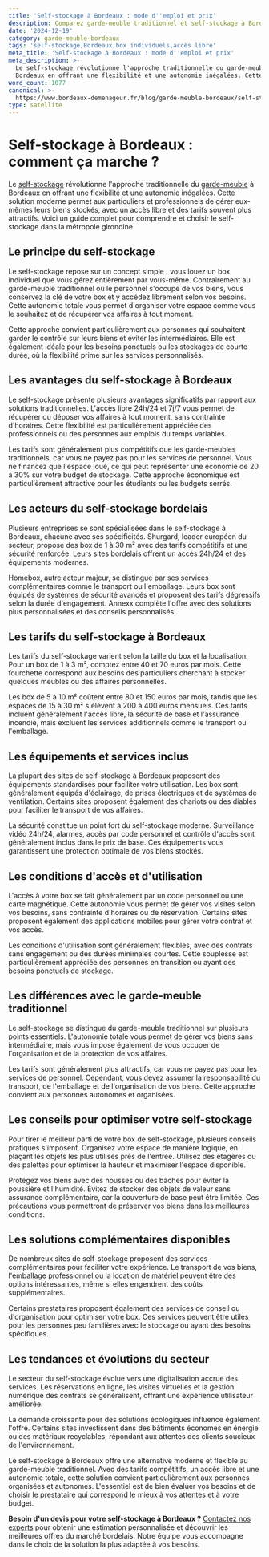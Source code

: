 ```yaml
---
title: 'Self-stockage à Bordeaux : mode d''emploi et prix'
description: Comparez garde-meuble traditionnel et self-stockage à Bordeaux.
date: '2024-12-19'
category: garde-meuble-bordeaux
tags: 'self-stockage,Bordeaux,box individuels,accès libre'
meta_title: 'Self-stockage à Bordeaux : mode d''emploi et prix'
meta_description: >-
  Le self-stockage révolutionne l'approche traditionnelle du garde-meuble à
  Bordeaux en offrant une flexibilité et une autonomie inégalées. Cette soluti.
word_count: 1077
canonical: >-
  https://www.bordeaux-demenageur.fr/blog/garde-meuble-bordeaux/self-stockage-bordeaux-mode-emploi-prix
type: satellite
---
```



# Self-stockage à Bordeaux : comment ça marche ?

Le [self-stockage](/blog/garde-meuble/self-stockage-mode-emploi-prix) révolutionne l'approche traditionnelle du [garde-meuble](/blog/garde-meuble/guide) à Bordeaux en offrant une flexibilité et une autonomie inégalées. Cette solution moderne permet aux particuliers et professionnels de gérer eux-mêmes leurs biens stockés, avec un accès libre et des tarifs souvent plus attractifs. Voici un guide complet pour comprendre et choisir le self-stockage dans la métropole girondine.

## Le principe du self-stockage

Le self-stockage repose sur un concept simple : vous louez un box individuel que vous gérez entièrement par vous-même. Contrairement au garde-meuble traditionnel où le personnel s'occupe de vos biens, vous conservez la clé de votre box et y accédez librement selon vos besoins. Cette autonomie totale vous permet d'organiser votre espace comme vous le souhaitez et de récupérer vos affaires à tout moment.

Cette approche convient particulièrement aux personnes qui souhaitent garder le contrôle sur leurs biens et éviter les intermédiaires. Elle est également idéale pour les besoins ponctuels ou les stockages de courte durée, où la flexibilité prime sur les services personnalisés.

## Les avantages du self-stockage à Bordeaux

Le self-stockage présente plusieurs avantages significatifs par rapport aux solutions traditionnelles. L'accès libre 24h/24 et 7j/7 vous permet de récupérer ou déposer vos affaires à tout moment, sans contrainte d'horaires. Cette flexibilité est particulièrement appréciée des professionnels ou des personnes aux emplois du temps variables.

Les tarifs sont généralement plus compétitifs que les garde-meubles traditionnels, car vous ne payez pas pour les services de personnel. Vous ne financez que l'espace loué, ce qui peut représenter une économie de 20 à 30% sur votre budget de stockage. Cette approche économique est particulièrement attractive pour les étudiants ou les budgets serrés.

## Les acteurs du self-stockage bordelais

Plusieurs entreprises se sont spécialisées dans le self-stockage à Bordeaux, chacune avec ses spécificités. Shurgard, leader européen du secteur, propose des box de 1 à 30 m² avec des tarifs compétitifs et une sécurité renforcée. Leurs sites bordelais offrent un accès 24h/24 et des équipements modernes.

Homebox, autre acteur majeur, se distingue par ses services complémentaires comme le transport ou l'emballage. Leurs box sont équipés de systèmes de sécurité avancés et proposent des tarifs dégressifs selon la durée d'engagement. Annexx complète l'offre avec des solutions plus personnalisées et des conseils personnalisés.

## Les tarifs du self-stockage à Bordeaux

Les tarifs du self-stockage varient selon la taille du box et la localisation. Pour un box de 1 à 3 m², comptez entre 40 et 70 euros par mois. Cette fourchette correspond aux besoins des particuliers cherchant à stocker quelques meubles ou des affaires personnelles.

Les box de 5 à 10 m² coûtent entre 80 et 150 euros par mois, tandis que les espaces de 15 à 30 m² s'élèvent à 200 à 400 euros mensuels. Ces tarifs incluent généralement l'accès libre, la sécurité de base et l'assurance incendie, mais excluent les services additionnels comme le transport ou l'emballage.

## Les équipements et services inclus

La plupart des sites de self-stockage à Bordeaux proposent des équipements standardisés pour faciliter votre utilisation. Les box sont généralement équipés d'éclairage, de prises électriques et de systèmes de ventilation. Certains sites proposent également des chariots ou des diables pour faciliter le transport de vos affaires.

La sécurité constitue un point fort du self-stockage moderne. Surveillance vidéo 24h/24, alarmes, accès par code personnel et contrôle d'accès sont généralement inclus dans le prix de base. Ces équipements vous garantissent une protection optimale de vos biens stockés.

## Les conditions d'accès et d'utilisation

L'accès à votre box se fait généralement par un code personnel ou une carte magnétique. Cette autonomie vous permet de gérer vos visites selon vos besoins, sans contrainte d'horaires ou de réservation. Certains sites proposent également des applications mobiles pour gérer votre contrat et vos accès.

Les conditions d'utilisation sont généralement flexibles, avec des contrats sans engagement ou des durées minimales courtes. Cette souplesse est particulièrement appréciée des personnes en transition ou ayant des besoins ponctuels de stockage.

## Les différences avec le garde-meuble traditionnel

Le self-stockage se distingue du garde-meuble traditionnel sur plusieurs points essentiels. L'autonomie totale vous permet de gérer vos biens sans intermédiaire, mais vous impose également de vous occuper de l'organisation et de la protection de vos affaires.

Les tarifs sont généralement plus attractifs, car vous ne payez pas pour les services de personnel. Cependant, vous devez assumer la responsabilité du transport, de l'emballage et de l'organisation de vos biens. Cette approche convient aux personnes autonomes et organisées.

## Les conseils pour optimiser votre self-stockage

Pour tirer le meilleur parti de votre box de self-stockage, plusieurs conseils pratiques s'imposent. Organisez votre espace de manière logique, en plaçant les objets les plus utilisés près de l'entrée. Utilisez des étagères ou des palettes pour optimiser la hauteur et maximiser l'espace disponible.

Protégez vos biens avec des housses ou des bâches pour éviter la poussière et l'humidité. Évitez de stocker des objets de valeur sans assurance complémentaire, car la couverture de base peut être limitée. Ces précautions vous permettront de préserver vos biens dans les meilleures conditions.

## Les solutions complémentaires disponibles

De nombreux sites de self-stockage proposent des services complémentaires pour faciliter votre expérience. Le transport de vos biens, l'emballage professionnel ou la location de matériel peuvent être des options intéressantes, même si elles engendrent des coûts supplémentaires.

Certains prestataires proposent également des services de conseil ou d'organisation pour optimiser votre box. Ces services peuvent être utiles pour les personnes peu familières avec le stockage ou ayant des besoins spécifiques.

## Les tendances et évolutions du secteur

Le secteur du self-stockage évolue vers une digitalisation accrue des services. Les réservations en ligne, les visites virtuelles et la gestion numérique des contrats se généralisent, offrant une expérience utilisateur améliorée.

La demande croissante pour des solutions écologiques influence également l'offre. Certains sites investissent dans des bâtiments économes en énergie ou des matériaux recyclables, répondant aux attentes des clients soucieux de l'environnement.

Le self-stockage à Bordeaux offre une alternative moderne et flexible au garde-meuble traditionnel. Avec des tarifs compétitifs, un accès libre et une autonomie totale, cette solution convient particulièrement aux personnes organisées et autonomes. L'essentiel est de bien évaluer vos besoins et de choisir le prestataire qui correspond le mieux à vos attentes et à votre budget.

**Besoin d'un devis pour votre self-stockage à Bordeaux ?** [Contactez nos experts](/contact) pour obtenir une estimation personnalisée et découvrir les meilleures offres du marché bordelais. Notre équipe vous accompagne dans le choix de la solution la plus adaptée à vos besoins.
